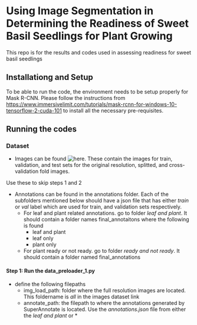 # Using Image Segmentation in Determining the Readiness of Sweet Basil Seedlings for Plant Growing
This repo is for the results and codes used in assessing readiness for sweet basil seedlings

## Installationg and Setup
To be able to run the code, the environment needs to be setup properly for Mask R-CNN. Please follow the instructions from https://www.immersivelimit.com/tutorials/mask-rcnn-for-windows-10-tensorflow-2-cuda-101 to install all the necessary pre-requisites.

## Running the codes

### Dataset

* Images can be found ![here](https://drive.google.com/drive/folders/1nga2TyWUemc9DHM6kIWc-S-rYOi73gq8?usp=sharing). These contain the images for train, validation, and test sets for the original resolution, splitted, and cross-validation fold images.

Use these to skip steps 1 and 2
* Annotations can be found in the annotations folder. Each of the subfolders mentioned below should have a json file that has either *train* or *val* label which are used for train, and validation sets respectively.
  * For leaf and plant related annotations. go to folder *leaf and plant*. It should contain a folder names final_annotaitons where the following is found
    * leaf and plant
    * leaf only
    * plant only
  * For plant ready or not ready. go to folder *ready and not ready*. It should contain a folder named final_annotations

#### Step 1: Run the data_preloader_1.py
* define the following filepaths
  * img_load_path: folder where the full resolution images are located. This foldername is _all_ in the images dataset link
  * annotate_path: the filepath to where the annotations generated by SuperAnnotate is located. Use the _annotations.json_ file from either the *leaf and plant* or *
